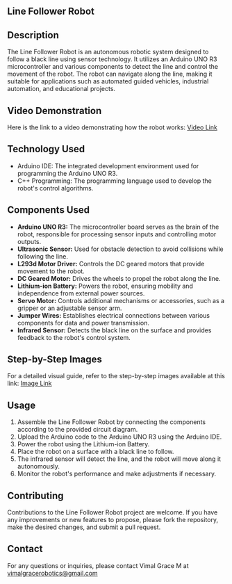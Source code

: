 ## Line Follower Robot

## Description
The Line Follower Robot is an autonomous robotic system designed to follow a black line using sensor technology. It utilizes an Arduino UNO R3 microcontroller and various components to detect the line and control the movement of the robot. The robot can navigate along the line, making it suitable for applications such as automated guided vehicles, industrial automation, and educational projects.

## Video Demonstration
Here is the link to a video demonstrating how the robot works: [Video Link](https://drive.google.com/file/d/1b8ST6YWiGz65kEceOHusv2apEO3KE2pj/view?usp=share_link)

## Technology Used
- Arduino IDE: The integrated development environment used for programming the Arduino UNO R3.
- C++ Programming: The programming language used to develop the robot's control algorithms.

## Components Used
- **Arduino UNO R3:** The microcontroller board serves as the brain of the robot, responsible for processing sensor inputs and controlling motor outputs.
- **Ultrasonic Sensor:** Used for obstacle detection to avoid collisions while following the line.
- **L293d Motor Driver:** Controls the DC geared motors that provide movement to the robot.
- **DC Geared Motor:** Drives the wheels to propel the robot along the line.
- **Lithium-ion Battery:** Powers the robot, ensuring mobility and independence from external power sources.
- **Servo Motor:** Controls additional mechanisms or accessories, such as a gripper or an adjustable sensor arm.
- **Jumper Wires:** Establishes electrical connections between various components for data and power transmission.
- **Infrared Sensor:** Detects the black line on the surface and provides feedback to the robot's control system.

## Step-by-Step Images
For a detailed visual guide, refer to the step-by-step images available at this link: [Image Link](https://drive.google.com/drive/folders/15XCGJaNLcRhaJf5pqkOipkXOV7ZzuB5F?usp=share_link)

## Usage
1. Assemble the Line Follower Robot by connecting the components according to the provided circuit diagram.
2. Upload the Arduino code to the Arduino UNO R3 using the Arduino IDE.
3. Power the robot using the Lithium-ion Battery.
4. Place the robot on a surface with a black line to follow.
5. The infrared sensor will detect the line, and the robot will move along it autonomously.
6. Monitor the robot's performance and make adjustments if necessary.

## Contributing
Contributions to the Line Follower Robot project are welcome. If you have any improvements or new features to propose, please fork the repository, make the desired changes, and submit a pull request.

## Contact
For any questions or inquiries, please contact Vimal Grace M at vimalgracerobotics@gmail.com
